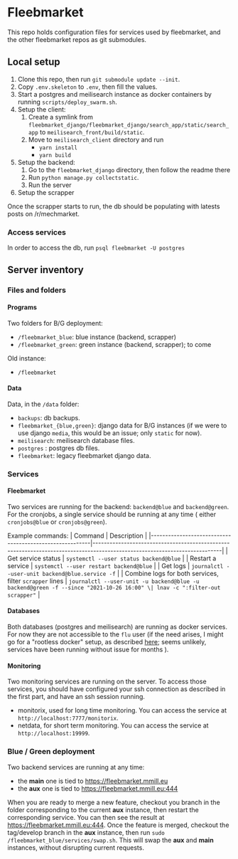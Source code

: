 # Fleebmarket

This repo holds configuration files for services used by fleebmarket, and the other fleebmarket repos as git submodules.

## Local setup

1. Clone this repo, then run `git submodule update --init`.
2. Copy `.env.skeleton` to `.env`, then fill the values.
3. Start a postgres and meilisearch instance as docker containers by running `scripts/deploy_swarm.sh`.
4. Setup the client: 
    1. Create a symlink from `fleebmarket_django/fleebmarket_django/search_app/static/search_app` to `meilisearch_front/build/static`.
    2. Move to `meilisearch_client` directory and run
       - `yarn install`
       - `yarn build`
5. Setup the backend:
   1. Go to the `fleebmarket_django` directory, then follow the readme there
   2. Run `python manage.py collectstatic`.
   3. Run the server
6. Setup the scrapper
   
Once the scrapper starts to run, the db should be populating with latests posts on /r/mechmarket.


### Access services

In order to access the db, run `psql fleebmarket -U postgres`

## Server inventory

### Files and folders

#### Programs

Two folders for B/G deployment:

 - `/fleebmarket_blue`: blue instance (backend, scrapper)
 - `/fleebmarket_green`: green instance (backend, scrapper); to come

Old instance: 
 - `/fleebmarket`

#### Data

Data, in the `/data` folder:
 - `backups`: db backups.
 - `fleebmarket_{blue,green}`: django data for B/G instances (if we were to use django `media`, this would be an issue; only `static` for now).
 - `meilisearch`: meilisearch database files.
 - `postgres` : postgres db files.
 - `fleebmarket`: legacy fleebmarket django data.

### Services

#### Fleebmarket

Two services are running for the backend: `backend@blue` and `backend@green`.
For the cronjobs, a single service should be running at any time ( either `cronjobs@blue` or `cronjobs@green`).

Example commands:
| Command                                                 | Description                                                                                                               |
|---------------------------------------------------------|---------------------------------------------------------------------------------------------------------------------------|
| Get service status                                      | `systemctl --user status backend@blue`                                                                                    |
| Restart a service                                       | `systemctl --user restart backend@blue`                                                                                   |
| Get logs                                                | `journalctl --user-unit backend@blue.service -f`                                                                          |
| Combine logs for both services, filter `scrapper` lines | `journalctl --user-unit -u backend@blue -u backend@green -f --since "2021-10-26 16:00" \| lnav -c ":filter-out scrapper"` |

#### Databases

Both databases (postgres and meilisearch) are running as docker services. For now they are not accessible to the `flu` user (if the need arises, I might go for a "rootless docker" setup, as described [here](https://docs.docker.com/engine/security/rootless/); seems unlikely, services have been running without issue for months ).

#### Monitoring

Two monitoring services are running on the server. To access those services, you should have configured your ssh connection as described in the first part, and have an ssh session running.

- monitorix, used for long time monitoring. You can access the service at `http://localhost:7777/monitorix`.
- netdata, for short term monitoring. You can access the service at `http://localhost:19999`.

### Blue / Green deployment

Two backend services are running at any time:
 - the **main** one is tied to https://fleebmarket.mmill.eu 
 - the **aux** one is tied to https://fleebmarket.mmill.eu:444


When you are ready to merge a new feature, checkout you branch in the folder corresponding to the current **aux** instance, then restart the corresponding service. You can then see the result at https://fleebmarket.mmill.eu:444.
Once the feature is merged, checkout the tag/develop branch in the **aux** instance, then run `sudo /fleebmarket_blue/services/swap.sh`. This will swap the **aux** and **main** instances, without disrupting current requests.
